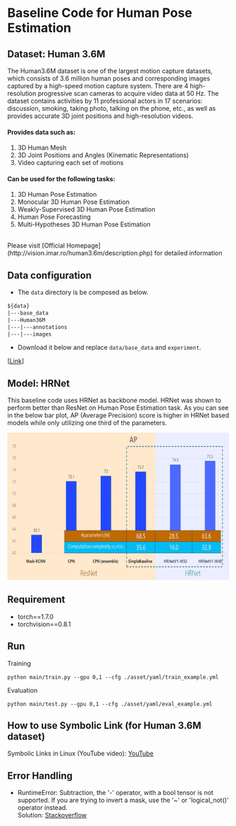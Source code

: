 # Baseline Code for Human Pose Estimation

## Dataset: Human 3.6M
The Human3.6M dataset is one of the largest motion capture datasets, which consists of 3.6 million human poses and corresponding images captured by a high-speed motion capture system. There are 4 high-resolution progressive scan cameras to acquire video data at 50 Hz. The dataset contains activities by 11 professional actors in 17 scenarios: discussion, smoking, taking photo, talking on the phone, etc., as well as provides accurate 3D joint positions and high-resolution videos.</br>

#### Provides data such as:
1. 3D Human Mesh
2. 3D Joint Positions and Angles (Kinematic Representations)
3. Video capturing each set of motions

#### Can be used for the following tasks:
1. 3D Human Pose Estimation
2. Monocular 3D Human Pose Estimation
3. Weakly-Supervised 3D Human Pose Estimation
4. Human Pose Forecasting
5. Multi-Hypotheses 3D Human Pose Estimation
</br>
Please visit [Official Homepage](http://vision.imar.ro/human3.6m/description.php) for detailed information

## Data configuration
- The `data` directory is be composed as below.

```
${data}
|---base_data
|---Human36M
|---|---annotations
|---|---images
```

- Download it below and replace `data/base_data` and `experiment`.

[[Link](https://drive.google.com/drive/folders/1saKaSF4nfUYS8eqZLbDmRHhEKSQ9vwu7?usp=sharing)]

## Model: HRNet
This baseline code uses HRNet as backbone model. HRNet was shown to perform better than ResNet on Human Pose Estimation task. As you can see in the below bar plot, AP (Average Precision) score is higher in HRNet based models while only utilizing one third of the parameters.
<p align="center">
  <img src="/example/resnet_vs_hrnet.png" width="694" height="334">
</p>


## Requirement
- torch==1.7.0
- torchvision==0.8.1


## Run

Training

```
python main/train.py --gpu 0,1 --cfg ./asset/yaml/train_example.yml
```

Evaluation

```
python main/test.py --gpu 0,1 --cfg ./asset/yaml/eval_example.yml
```

## How to use Symbolic Link (for Human 3.6M dataset)
Symbolic Links in Linux (YouTube video): [YouTube](https://www.youtube.com/watch?v=mA08E59-zo8)


## Error Handling
- RuntimeError: Subtraction, the '-' operator, with a bool tensor is not supported. If you are trying to invert a mask, use the  '~' or 'logical_not()' operator instead.</br>
Solution: [Stackoverflow](https://stackoverflow.com/questions/65637222/runtimeerror-subtraction-the-operator-with-a-bool-tensor-is-not-supported)
